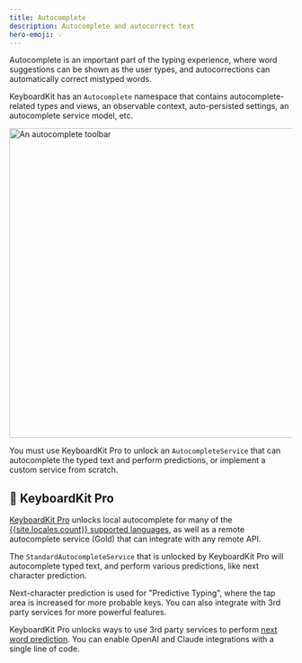 ```yaml
---
title: Autocomplete
description: Autocomplete and autocorrect text
hero-emoji: 💡
---
```


Autocomplete is an important part of the typing experience, where word suggestions can be shown as the user types, and autocorrections can automatically correct mistyped words.

KeyboardKit has an ``Autocomplete`` namespace that contains autocomplete-related types and views, an observable context, auto-persisted settings, an autocomplete service model, etc.

<img width="550" alt="An autocomplete toolbar" src="{{page.assets}}autocomplete-toolbar.jpg" />

You must use KeyboardKit Pro to unlock an `AutocompleteService` that can autocomplete the typed text and perform predictions, or implement a custom service from scratch.


## 👑 KeyboardKit Pro

[KeyboardKit Pro][Pro] unlocks local autocomplete for many of the [{{site.locales.count}} supported languages](/locales), as well as a remote autocomplete service (Gold) that can integrate with any remote API.

The `StandardAutocompleteService` that is unlocked by KeyboardKit Pro will autocomplete typed text, and perform various predictions, like next character prediction.

Next-character prediction is used for "Predictive Typing", where the tap area is increased for more probable keys. You can also integrate with 3rd party services for more powerful features.

KeyboardKit Pro unlocks ways to use 3rd party services to perform [next word prediction](/features/ai). You can enable OpenAI and Claude integrations with a single line of code.


[Pro]: /pro
